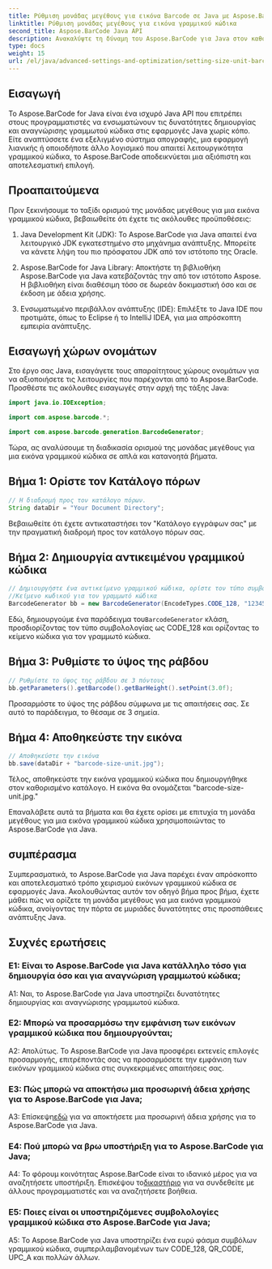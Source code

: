 ```yaml
---
title: Ρύθμιση μονάδας μεγέθους για εικόνα Barcode σε Java με Aspose.BarCode
linktitle: Ρύθμιση μονάδας μεγέθους για εικόνα γραμμικού κώδικα
second_title: Aspose.BarCode Java API
description: Ανακαλύψτε τη δύναμη του Aspose.BarCode για Java στον καθορισμό μονάδων ακριβούς μεγέθους για εικόνες γραμμικού κώδικα. Αβίαστη ενσωμάτωση, ισχυρή απόδοση και ατελείωτες δυνατότητες προσαρμογής.
type: docs
weight: 15
url: /el/java/advanced-settings-and-optimization/setting-size-unit-barcode-image/
---
```

## Εισαγωγή

Το Aspose.BarCode for Java είναι ένα ισχυρό Java API που επιτρέπει στους προγραμματιστές να ενσωματώνουν τις δυνατότητες δημιουργίας και αναγνώρισης γραμμωτού κώδικα στις εφαρμογές Java χωρίς κόπο. Είτε αναπτύσσετε ένα εξελιγμένο σύστημα απογραφής, μια εφαρμογή λιανικής ή οποιοδήποτε άλλο λογισμικό που απαιτεί λειτουργικότητα γραμμικού κώδικα, το Aspose.BarCode αποδεικνύεται μια αξιόπιστη και αποτελεσματική επιλογή.

## Προαπαιτούμενα

Πριν ξεκινήσουμε το ταξίδι ορισμού της μονάδας μεγέθους για μια εικόνα γραμμικού κώδικα, βεβαιωθείτε ότι έχετε τις ακόλουθες προϋποθέσεις:

1. Java Development Kit (JDK): Το Aspose.BarCode για Java απαιτεί ένα λειτουργικό JDK εγκατεστημένο στο μηχάνημα ανάπτυξης. Μπορείτε να κάνετε λήψη του πιο πρόσφατου JDK από τον ιστότοπο της Oracle.

2. Aspose.BarCode for Java Library: Αποκτήστε τη βιβλιοθήκη Aspose.BarCode για Java κατεβάζοντάς την από τον ιστότοπο Aspose. Η βιβλιοθήκη είναι διαθέσιμη τόσο σε δωρεάν δοκιμαστική όσο και σε έκδοση με άδεια χρήσης.

3. Ενσωματωμένο περιβάλλον ανάπτυξης (IDE): Επιλέξτε το Java IDE που προτιμάτε, όπως το Eclipse ή το IntelliJ IDEA, για μια απρόσκοπτη εμπειρία ανάπτυξης.

## Εισαγωγή χώρων ονομάτων

Στο έργο σας Java, εισαγάγετε τους απαραίτητους χώρους ονομάτων για να αξιοποιήσετε τις λειτουργίες που παρέχονται από το Aspose.BarCode. Προσθέστε τις ακόλουθες εισαγωγές στην αρχή της τάξης Java:

```java
import java.io.IOException;

import com.aspose.barcode.*;

import com.aspose.barcode.generation.BarcodeGenerator;
```


Τώρα, ας αναλύσουμε τη διαδικασία ορισμού της μονάδας μεγέθους για μια εικόνα γραμμικού κώδικα σε απλά και κατανοητά βήματα.

## Βήμα 1: Ορίστε τον Κατάλογο πόρων

```java
// Η διαδρομή προς τον κατάλογο πόρων.
String dataDir = "Your Document Directory";
```

Βεβαιωθείτε ότι έχετε αντικαταστήσει τον "Κατάλογο εγγράφων σας" με την πραγματική διαδρομή προς τον κατάλογο πόρων σας.

## Βήμα 2: Δημιουργία αντικειμένου γραμμικού κώδικα

```java
// Δημιουργήστε ένα αντικείμενο γραμμικού κώδικα, ορίστε τον τύπο συμβολολογίας σε code128 και ορίστε το
//Κείμενο κωδικού για τον γραμμωτό κώδικα
BarcodeGenerator bb = new BarcodeGenerator(EncodeTypes.CODE_128, "1234567");
```

 Εδώ, δημιουργούμε ένα παράδειγμα του`BarcodeGenerator` κλάση, προσδιορίζοντας τον τύπο συμβολολογίας ως CODE_128 και ορίζοντας το κείμενο κώδικα για τον γραμμωτό κώδικα.

## Βήμα 3: Ρυθμίστε το ύψος της ράβδου

```java
// Ρυθμίστε το ύψος της ράβδου σε 3 πόντους
bb.getParameters().getBarcode().getBarHeight().setPoint(3.0f);
```

Προσαρμόστε το ύψος της ράβδου σύμφωνα με τις απαιτήσεις σας. Σε αυτό το παράδειγμα, το θέσαμε σε 3 σημεία.

## Βήμα 4: Αποθηκεύστε την εικόνα

```java
// Αποθηκεύστε την εικόνα
bb.save(dataDir + "barcode-size-unit.jpg");
```

Τέλος, αποθηκεύστε την εικόνα γραμμικού κώδικα που δημιουργήθηκε στον καθορισμένο κατάλογο. Η εικόνα θα ονομάζεται "barcode-size-unit.jpg."

Επαναλάβετε αυτά τα βήματα και θα έχετε ορίσει με επιτυχία τη μονάδα μεγέθους για μια εικόνα γραμμικού κώδικα χρησιμοποιώντας το Aspose.BarCode για Java.

## συμπέρασμα

Συμπερασματικά, το Aspose.BarCode για Java παρέχει έναν απρόσκοπτο και αποτελεσματικό τρόπο χειρισμού εικόνων γραμμικού κώδικα σε εφαρμογές Java. Ακολουθώντας αυτόν τον οδηγό βήμα προς βήμα, έχετε μάθει πώς να ορίζετε τη μονάδα μεγέθους για μια εικόνα γραμμικού κώδικα, ανοίγοντας την πόρτα σε μυριάδες δυνατότητες στις προσπάθειες ανάπτυξης Java.

## Συχνές ερωτήσεις

### Ε1: Είναι το Aspose.BarCode για Java κατάλληλο τόσο για δημιουργία όσο και για αναγνώριση γραμμωτού κώδικα;

A1: Ναι, το Aspose.BarCode για Java υποστηρίζει δυνατότητες δημιουργίας και αναγνώρισης γραμμωτού κώδικα.

### Ε2: Μπορώ να προσαρμόσω την εμφάνιση των εικόνων γραμμικού κώδικα που δημιουργούνται;

Α2: Απολύτως. Το Aspose.BarCode για Java προσφέρει εκτενείς επιλογές προσαρμογής, επιτρέποντάς σας να προσαρμόσετε την εμφάνιση των εικόνων γραμμικού κώδικα στις συγκεκριμένες απαιτήσεις σας.

### Ε3: Πώς μπορώ να αποκτήσω μια προσωρινή άδεια χρήσης για το Aspose.BarCode για Java;

 Α3: Επίσκεψη[εδώ](https://purchase.aspose.com/temporary-license/) για να αποκτήσετε μια προσωρινή άδεια χρήσης για το Aspose.BarCode για Java.

### Ε4: Πού μπορώ να βρω υποστήριξη για το Aspose.BarCode για Java;

 A4: Το φόρουμ κοινότητας Aspose.BarCode είναι το ιδανικό μέρος για να αναζητήσετε υποστήριξη. Επισκέψου το[δικαστήριο](https://forum.aspose.com/c/barcode/13) για να συνδεθείτε με άλλους προγραμματιστές και να αναζητήσετε βοήθεια.

### Ε5: Ποιες είναι οι υποστηριζόμενες συμβολολογίες γραμμικού κώδικα στο Aspose.BarCode για Java;

A5: Το Aspose.BarCode για Java υποστηρίζει ένα ευρύ φάσμα συμβόλων γραμμικού κώδικα, συμπεριλαμβανομένων των CODE_128, QR_CODE, UPC_A και πολλών άλλων.